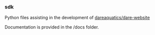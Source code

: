 ### sdk
Python files assisting in the development of [dareaquatics/dare-website](https://github.com/dareaquatics/dare-website)

Documentation is provided in the /docs folder.
